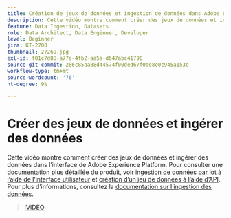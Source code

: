 ```yaml
---
title: Création de jeux de données et ingestion de données dans Adobe Experience Platform
description: Cette vidéo montre comment créer des jeux de données et ingérer des données dans l’interface de Adobe Experience Platform.
feature: Data Ingestion, Datasets
role: Data Architect, Data Engineer, Developer
level: Beginner
jira: KT-2700
thumbnail: 27269.jpg
exl-id: f01c7d88-a77e-4fb2-aa5a-d647abc41790
source-git-commit: 286c85aa88d44574f00ded67f0de8e0c945a153e
workflow-type: tm+mt
source-wordcount: '76'
ht-degree: 9%

---
```


# Créer des jeux de données et ingérer des données

Cette vidéo montre comment créer des jeux de données et ingérer des données dans l’interface de Adobe Experience Platform. Pour consulter une documentation plus détaillée du produit, voir [ingestion de données par lot à l’aide de l’interface utilisateur](https://experienceleague.adobe.com/docs/experience-platform/ingestion/tutorials/ingest-batch-data.html?lang=fr) et [création d’un jeu de données à l’aide d’API](https://experienceleague.adobe.com/docs/experience-platform/catalog/datasets/create.html?lang=fr). Pour plus d’informations, consultez la [documentation sur l’ingestion des données](https://experienceleague.adobe.com/docs/experience-platform/ingestion/home.html?lang=fr).

>[!VIDEO](https://video.tv.adobe.com/v/27269?learn=on&enablevpops)

